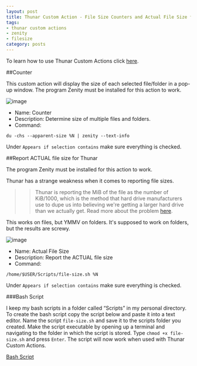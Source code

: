 ```yaml
---
layout: post
title: Thunar Custom Action - File Size Counters and Actual File Size for Linux
tags:
- thunar custom actions
- zenity
- filesize
category: posts
---
```

To learn how to use Thunar Custom Actions click [here](https://birchwell.github.io/posts/thunar-custom-actions-tutorial-convert-video-to-avi/).

##Counter

This custom action will display the size of each selected file/folder in a pop-up window. The program Zenity must be installed for this action to work.

![image](http://i.imgur.com/yvdoHyX.png)

* Name: Counter
* Description: Determine size of multiple files and folders.
* Command: 

`du -chs --apparent-size %N | zenity --text-info`

Under `Appears if selection contains` make sure everything is checked.

##Report ACTUAL file size for Thunar

The program Zenity must be installed for this action to work.

Thunar has a strange weakness when it comes to reporting file sizes.

>>Thunar is reporting the MiB of the file as the number of KiB/1000, which is the method that hard drive manufacturers use to dupe us into believing we're getting a larger hard drive than we actually get.  Read more about the problem [here](http://pclosmag.com/html/Issues/201307/page01.html).

This works on files, but YMMV on folders. It's supposed to work on folders, but the results are screwy.

![image](http://i.imgur.com/76KBJlX.png)

* Name: Actual File Size
* Description: Report the ACTUAL file size
* Command: 

`/home/$USER/Scripts/file-size.sh %N`

Under `Appears if selection contains` make sure everything is checked.

###Bash Script

I keep my bash scripts in a folder called “Scripts” in my personal directory. To create the bash script copy the script below and paste it into a text editor. Name the script `file-size.sh` and save it to the scripts folder you created. Make the script executable by opening up a terminal and navigating to the folder in which the script is stored. Type `chmod +x file-size.sh` and press `Enter`. The script will now work when used with Thunar Custom Actions.

[Bash Script](https://gist.github.com/Birchwell/e1dcb5055cfea83b8f28)
